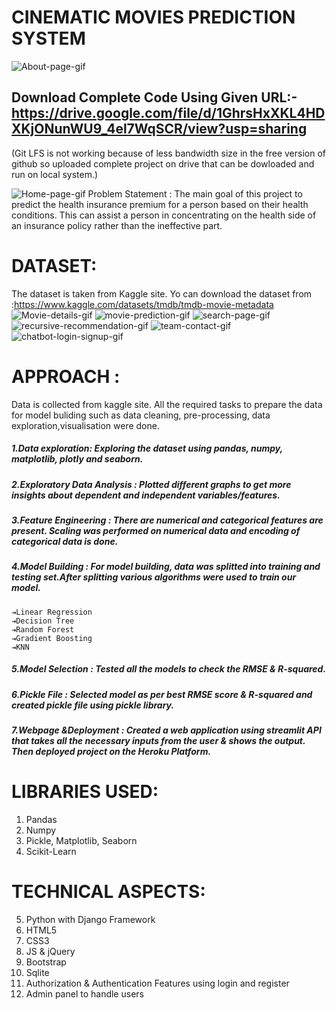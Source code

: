 # CINEMATIC MOVIES PREDICTION SYSTEM
![About-page-gif](https://github.com/Deepak-Gangwani/iNeuron-internship-project/assets/108722554/d6586b48-b571-48c3-8f74-6e57efa0b3bf)
## Download Complete Code Using Given URL:- https://drive.google.com/file/d/1GhrsHxXKL4HDXKjONunWU9_4el7WqSCR/view?usp=sharing
(Git LFS is not working because of less bandwidth size in the free version of github so uploaded complete project on drive that can be dowloaded and run on local system.)

![Home-page-gif](https://github.com/Deepak-Gangwani/iNeuron-internship-project/assets/108722554/327abfec-6c27-4347-8095-d0b39f9b7f8c)
Problem Statement :
The main goal of this project to predict the health insurance premium for a person based on their health conditions. This can assist a person in concentrating on the health side of an insurance policy rather than the ineffective part.

# DATASET:
The dataset is taken from Kaggle site. Yo can download the dataset from :https://www.kaggle.com/datasets/tmdb/tmdb-movie-metadata
![Movie-details-gif](https://github.com/Deepak-Gangwani/iNeuron-internship-project/assets/108722554/0cd4de4a-e0f6-42f4-8e52-23f47ef6ada0)
![movie-prediction-gif](https://github.com/Deepak-Gangwani/iNeuron-internship-project/assets/108722554/8d08888c-5deb-4475-a54a-0d095a9db157)
![search-page-gif](https://github.com/Deepak-Gangwani/iNeuron-internship-project/assets/108722554/bf1404bc-dc28-4b40-b691-34a06fa7f36f)
![recursive-recommendation-gif](https://github.com/Deepak-Gangwani/iNeuron-internship-project/assets/108722554/7e7438b9-d8e7-4c62-bb98-b37cfbe33316)
![team-contact-gif](https://github.com/Deepak-Gangwani/iNeuron-internship-project/assets/108722554/38bc0f81-6919-465f-9a86-d9b7780bb1e5)
![chatbot-login-signup-gif](https://github.com/Deepak-Gangwani/iNeuron-internship-project/assets/108722554/c649bd96-bbc3-4071-9b48-6fdd3cff15ca)




# APPROACH :
Data is collected from kaggle site. All the required tasks to prepare the data for model buliding such as data cleaning, pre-processing, data exploration,visualisation were done.
##### 1.Data exploration: Exploring the dataset using pandas, numpy, matplotlib, plotly and seaborn.
##### 2.Exploratory Data Analysis : Plotted different graphs to get more insights about dependent and independent variables/features.
##### 3.Feature Engineering : There are numerical and categorical features are present. Scaling was performed on numerical data and encoding of categorical data is done.
##### 4.Model Building : For model building, data was splitted into training and testing set.After splitting various algorithms were used to train our model.
 	⇥Linear Regression
 	⇥Decision Tree
 	⇥Random Forest
 	⇥Gradient Boosting
 	⇥KNN
##### 5.Model Selection : Tested all the models to check the RMSE & R-squared.
##### 6.Pickle File : Selected model as per best RMSE score & R-squared and created pickle file using pickle library.
##### 7.Webpage &Deployment : Created a web application using streamlit API that takes all the necessary inputs from the user & shows the output. Then deployed project on the Heroku Platform.


# LIBRARIES USED:
1) Pandas
2) Numpy
3) Pickle, Matplotlib, Seaborn
4) Scikit-Learn


# TECHNICAL ASPECTS:
5) Python with Django Framework 
6) HTML5
7) CSS3
8) JS & jQuery
9) Bootstrap
10) Sqlite
11) Authorization & Authentication Features using login and register
12) Admin panel to handle users




